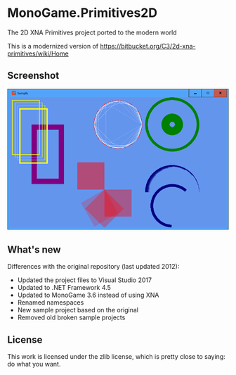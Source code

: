 # MonoGame.Primitives2D
The 2D XNA Primitives project ported to the modern world

This is a modernized version of https://bitbucket.org/C3/2d-xna-primitives/wiki/Home

## Screenshot
![Alt text](/samplescreenshot.png?raw=true "Sample project screenshot")

## What's new
Differences with the original repository (last updated 2012):
 * Updated the project files to Visual Studio 2017
 * Updated to .NET Framework 4.5
 * Updated to MonoGame 3.6 instead of using XNA
 * Renamed namespaces
 * New sample project based on the original
 * Removed old broken sample projects
 
 ## License
 This work is licensed under the zlib license, which is pretty close to saying: do what you want.
